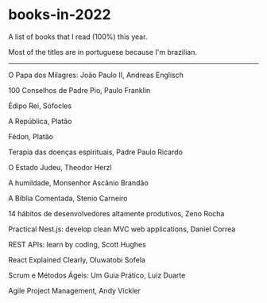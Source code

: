 # books-in-2022

A list of books that I read (100%) this year.

Most of the titles are in portuguese because I'm brazilian.

---

O Papa dos Milagres: João Paulo II, Andreas Englisch

100 Conselhos de Padre Pio, Paulo Franklin

Édipo Rei, Sófocles

A República, Platão

Fédon, Platão

Terapia das doenças espirituais, Padre Paulo Ricardo

O Estado Judeu, Theodor Herzl

A humildade, Monsenhor Ascânio Brandão

A Bíblia Comentada, Stenio Carneiro

14 hábitos de desenvolvedores altamente produtivos, Zeno Rocha

Practical Nest.js: develop clean MVC web applications, Daniel Correa

REST APIs: learn by coding, Scott Hughes

React Explained Clearly, Oluwatobi Sofela

Scrum e Métodos Ágeis: Um Guia Prático, Luiz Duarte

Agile Project Management, Andy Vickler
